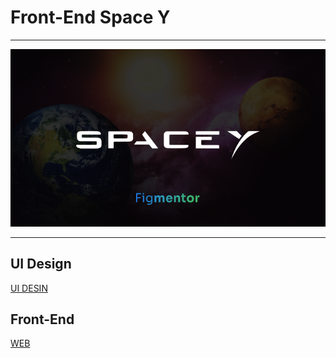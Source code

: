 # Front-End Space Y

---

![Cover.png](Cover.png)

---

## UI Design

[UI DESIN](https://www.figma.com/community/file/986447430009792279)

## Front-End

[WEB](http://web-spacey.netlify.app)
